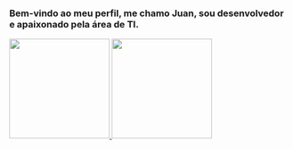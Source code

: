 ### Bem-vindo ao meu perfil, me chamo Juan, sou desenvolvedor e apaixonado pela área de TI.

<div>
  <a href="https://github.com/gustavo2892">
  <img height="180em" src="https://github-readme-stats.vercel.app/api?username=juancarlosribeiro&show_icons=true&theme=dark&include_all_commits=true&count_private=true"/>
  <img height="180em" src="https://github-readme-stats.vercel.app/api/top-langs/?username=juancarlosribeiro&layout=compact&langs_count=7&theme=dark"/>
</div>



